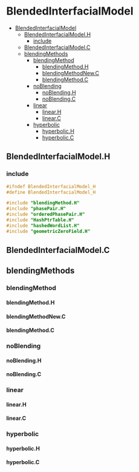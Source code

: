# BlendedInterfacialModel

- [BlendedInterfacialModel](#blendedinterfacialmodel)
  - [BlendedInterfacialModel.H](#blendedinterfacialmodelh)
    - [include](#include)
  - [BlendedInterfacialModel.C](#blendedinterfacialmodelc)
  - [blendingMethods](#blendingmethods)
    - [blendingMethod](#blendingmethod)
      - [blendingMethod.H](#blendingmethodh)
      - [blendingMethodNew.C](#blendingmethodnewc)
      - [blendingMethod.C](#blendingmethodc)
    - [noBlending](#noblending)
      - [noBlending.H](#noblendingh)
      - [noBlending.C](#noblendingc)
    - [linear](#linear)
      - [linear.H](#linearh)
      - [linear.C](#linearc)
    - [hyperbolic](#hyperbolic)
      - [hyperbolic.H](#hyperbolich)
      - [hyperbolic.C](#hyperbolicc)

## BlendedInterfacialModel.H

### include

```cpp
#ifndef BlendedInterfacialModel_H
#define BlendedInterfacialModel_H

#include "blendingMethod.H"
#include "phasePair.H"
#include "orderedPhasePair.H"
#include "HashPtrTable.H"
#include "hashedWordList.H"
#include "geometricZeroField.H"
```

## BlendedInterfacialModel.C

## blendingMethods

### blendingMethod

#### blendingMethod.H

#### blendingMethodNew.C

#### blendingMethod.C

### noBlending

#### noBlending.H

#### noBlending.C

### linear

#### linear.H

#### linear.C

### hyperbolic

#### hyperbolic.H

#### hyperbolic.C